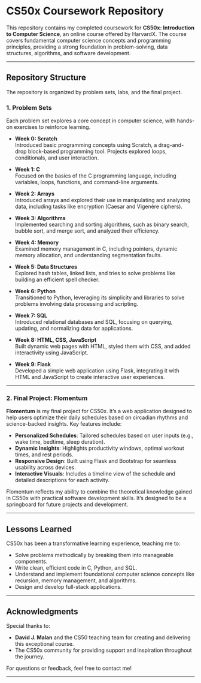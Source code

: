 # **CS50x Coursework Repository**

This repository contains my completed coursework for **CS50x: Introduction to Computer Science**, an online course offered by HarvardX. The course covers fundamental computer science concepts and programming principles, providing a strong foundation in problem-solving, data structures, algorithms, and software development.

---

## **Repository Structure**

The repository is organized by problem sets, labs, and the final project.

### **1. Problem Sets**

Each problem set explores a core concept in computer science, with hands-on exercises to reinforce learning.

- **Week 0: Scratch**  
  Introduced basic programming concepts using Scratch, a drag-and-drop block-based programming tool. Projects explored loops, conditionals, and user interaction.

- **Week 1: C**  
  Focused on the basics of the C programming language, including variables, loops, functions, and command-line arguments.

- **Week 2: Arrays**  
  Introduced arrays and explored their use in manipulating and analyzing data, including tasks like encryption (Caesar and Vigenère ciphers).

- **Week 3: Algorithms**  
  Implemented searching and sorting algorithms, such as binary search, bubble sort, and merge sort, and analyzed their efficiency.

- **Week 4: Memory**  
  Examined memory management in C, including pointers, dynamic memory allocation, and understanding segmentation faults.

- **Week 5: Data Structures**  
  Explored hash tables, linked lists, and tries to solve problems like building an efficient spell checker.

- **Week 6: Python**  
  Transitioned to Python, leveraging its simplicity and libraries to solve problems involving data processing and scripting.

- **Week 7: SQL**  
  Introduced relational databases and SQL, focusing on querying, updating, and normalizing data for applications.

- **Week 8: HTML, CSS, JavaScript**  
  Built dynamic web pages with HTML, styled them with CSS, and added interactivity using JavaScript.

- **Week 9: Flask**  
  Developed a simple web application using Flask, integrating it with HTML and JavaScript to create interactive user experiences.

---

### **2. Final Project: Flomentum**

**Flomentum** is my final project for CS50x. It’s a web application designed to help users optimize their daily schedules based on circadian rhythms and science-backed insights. Key features include:

- **Personalized Schedules**: Tailored schedules based on user inputs (e.g., wake time, bedtime, sleep duration).
- **Dynamic Insights**: Highlights productivity windows, optimal workout times, and rest periods.
- **Responsive Design**: Built using Flask and Bootstrap for seamless usability across devices.
- **Interactive Visuals**: Includes a timeline view of the schedule and detailed descriptions for each activity.

Flomentum reflects my ability to combine the theoretical knowledge gained in CS50x with practical software development skills. It’s designed to be a springboard for future projects and development.

---

## **Lessons Learned**

CS50x has been a transformative learning experience, teaching me to:

- Solve problems methodically by breaking them into manageable components.
- Write clean, efficient code in C, Python, and SQL.
- Understand and implement foundational computer science concepts like recursion, memory management, and algorithms.
- Design and develop full-stack applications.

---

## **Acknowledgments**

Special thanks to:

- **David J. Malan** and the CS50 teaching team for creating and delivering this exceptional course.
- The CS50x community for providing support and inspiration throughout the journey.

For questions or feedback, feel free to contact me!

---
